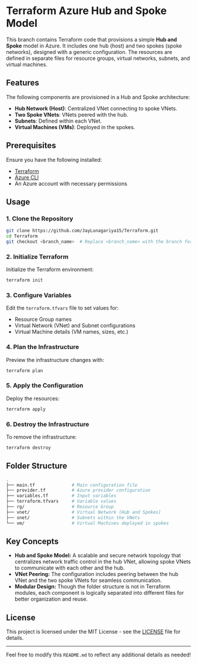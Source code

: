 # Terraform Azure Hub and Spoke Model

This branch contains Terraform code that provisions a simple **Hub and Spoke** model in Azure. It includes one hub (host) and two spokes (spoke networks), designed with a generic configuration. The resources are defined in separate files for resource groups, virtual networks, subnets, and virtual machines.

## Features

The following components are provisioned in a Hub and Spoke architecture:

- **Hub Network (Host)**: Centralized VNet connecting to spoke VNets.
- **Two Spoke VNets**: VNets peered with the hub.
- **Subnets**: Defined within each VNet.
- **Virtual Machines (VMs)**: Deployed in the spokes.

## Prerequisites

Ensure you have the following installed:

- [Terraform](https://www.terraform.io/downloads.html)
- [Azure CLI](https://docs.microsoft.com/en-us/cli/azure/install-azure-cli)
- An Azure account with necessary permissions

## Usage

### 1. Clone the Repository

```bash
git clone https://github.com/JayLunagariya15/Terraform.git
cd Terraform
git checkout <branch_name>  # Replace <branch_name> with the branch for this Hub and Spoke setup
```

### 2. Initialize Terraform

Initialize the Terraform environment:

```bash
terraform init
```

### 3. Configure Variables

Edit the `terraform.tfvars` file to set values for:

- Resource Group names
- Virtual Network (VNet) and Subnet configurations
- Virtual Machine details (VM names, sizes, etc.)

### 4. Plan the Infrastructure

Preview the infrastructure changes with:

```bash
terraform plan
```

### 5. Apply the Configuration

Deploy the resources:

```bash
terraform apply
```

### 6. Destroy the Infrastructure

To remove the infrastructure:

```bash
terraform destroy
```

## Folder Structure

```bash
.
├── main.tf              # Main configuration file
├── provider.tf          # Azure provider configuration
├── variables.tf         # Input variables
├── terraform.tfvars     # Variable values
├── rg/                  # Resource Group
├── vnet/                # Virtual Network (Hub and Spokes)
├── snet/                # Subnets within the VNets
└── vm/                  # Virtual Machines deployed in spokes
```

## Key Concepts

- **Hub and Spoke Model:** A scalable and secure network topology that centralizes network traffic control in the hub VNet, allowing spoke VNets to communicate with each other and the hub.
- **VNet Peering:** The configuration includes peering between the hub VNet and the two spoke VNets for seamless communication.
- **Modular Design:** Though the folder structure is not in Terraform modules, each component is logically separated into different files for better organization and reuse.

## License

This project is licensed under the MIT License - see the [LICENSE](LICENSE) file for details.

---

Feel free to modify this `README.md` to reflect any additional details as needed!
